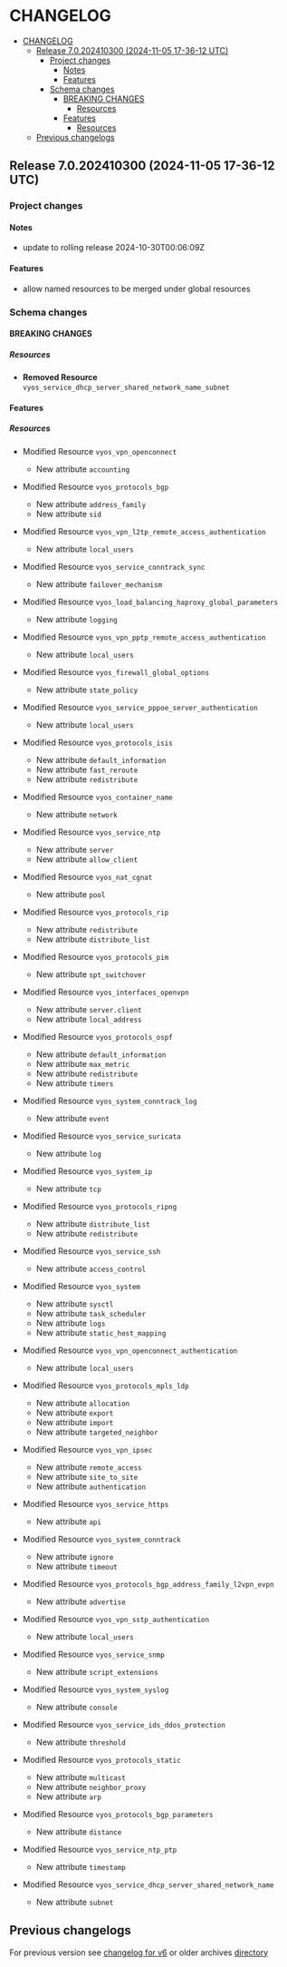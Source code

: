 
# CHANGELOG

<!--TOC-->

- [CHANGELOG](#changelog)
  - [Release 7.0.202410300 (2024-11-05 17-36-12 UTC)](#release-70202410300-2024-11-05-17-36-12-utc)
    - [Project changes](#project-changes)
      - [Notes](#notes)
      - [Features](#features)
    - [Schema changes](#schema-changes)
      - [BREAKING CHANGES](#breaking-changes)
        - [Resources](#resources)
      - [Features](#features-1)
        - [Resources](#resources-1)
  - [Previous changelogs](#previous-changelogs)

<!--TOC-->


## Release 7.0.202410300 (2024-11-05 17-36-12 UTC)
### Project changes
#### Notes
* update to rolling release 2024-10-30T00:06:09Z
#### Features
* allow named resources to be merged under global resources

### Schema changes
#### BREAKING CHANGES

##### Resources
* **Removed Resource** `vyos_service_dhcp_server_shared_network_name_subnet`





#### Features

##### Resources
* Modified Resource `vyos_vpn_openconnect`
	* New attribute `accounting`

* Modified Resource `vyos_protocols_bgp`
	* New attribute `address_family`
	* New attribute `sid`

* Modified Resource `vyos_vpn_l2tp_remote_access_authentication`
	* New attribute `local_users`

* Modified Resource `vyos_service_conntrack_sync`
	* New attribute `failover_mechanism`

* Modified Resource `vyos_load_balancing_haproxy_global_parameters`
	* New attribute `logging`

* Modified Resource `vyos_vpn_pptp_remote_access_authentication`
	* New attribute `local_users`

* Modified Resource `vyos_firewall_global_options`
	* New attribute `state_policy`

* Modified Resource `vyos_service_pppoe_server_authentication`
	* New attribute `local_users`

* Modified Resource `vyos_protocols_isis`
	* New attribute `default_information`
	* New attribute `fast_reroute`
	* New attribute `redistribute`

* Modified Resource `vyos_container_name`
	* New attribute `network`

* Modified Resource `vyos_service_ntp`
	* New attribute `server`
	* New attribute `allow_client`

* Modified Resource `vyos_nat_cgnat`
	* New attribute `pool`

* Modified Resource `vyos_protocols_rip`
	* New attribute `redistribute`
	* New attribute `distribute_list`

* Modified Resource `vyos_protocols_pim`
	* New attribute `spt_switchover`

* Modified Resource `vyos_interfaces_openvpn`
	* New attribute `server.client`
	* New attribute `local_address`

* Modified Resource `vyos_protocols_ospf`
	* New attribute `default_information`
	* New attribute `max_metric`
	* New attribute `redistribute`
	* New attribute `timers`

* Modified Resource `vyos_system_conntrack_log`
	* New attribute `event`

* Modified Resource `vyos_service_suricata`
	* New attribute `log`

* Modified Resource `vyos_system_ip`
	* New attribute `tcp`

* Modified Resource `vyos_protocols_ripng`
	* New attribute `distribute_list`
	* New attribute `redistribute`

* Modified Resource `vyos_service_ssh`
	* New attribute `access_control`

* Modified Resource `vyos_system`
	* New attribute `sysctl`
	* New attribute `task_scheduler`
	* New attribute `logs`
	* New attribute `static_host_mapping`

* Modified Resource `vyos_vpn_openconnect_authentication`
	* New attribute `local_users`

* Modified Resource `vyos_protocols_mpls_ldp`
	* New attribute `allocation`
	* New attribute `export`
	* New attribute `import`
	* New attribute `targeted_neighbor`

* Modified Resource `vyos_vpn_ipsec`
	* New attribute `remote_access`
	* New attribute `site_to_site`
	* New attribute `authentication`

* Modified Resource `vyos_service_https`
	* New attribute `api`

* Modified Resource `vyos_system_conntrack`
	* New attribute `ignore`
	* New attribute `timeout`

* Modified Resource `vyos_protocols_bgp_address_family_l2vpn_evpn`
	* New attribute `advertise`

* Modified Resource `vyos_vpn_sstp_authentication`
	* New attribute `local_users`

* Modified Resource `vyos_service_snmp`
	* New attribute `script_extensions`

* Modified Resource `vyos_system_syslog`
	* New attribute `console`

* Modified Resource `vyos_service_ids_ddos_protection`
	* New attribute `threshold`

* Modified Resource `vyos_protocols_static`
	* New attribute `multicast`
	* New attribute `neighbor_proxy`
	* New attribute `arp`

* Modified Resource `vyos_protocols_bgp_parameters`
	* New attribute `distance`

* Modified Resource `vyos_service_ntp_ptp`
	* New attribute `timestamp`

* Modified Resource `vyos_service_dhcp_server_shared_network_name`
	* New attribute `subnet`








## Previous changelogs
For previous version see [changelog for v6](data/changelogs/CHANGELOG-v6.md) or older archives [directory](data/changelogs/)
